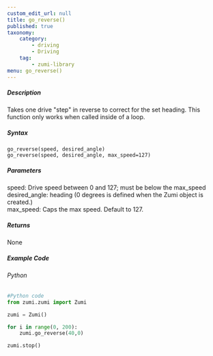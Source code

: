 ```yaml
---
custom_edit_url: null
title: go_reverse()
published: true
taxonomy:
    category:
        - driving
        - Driving
    tag:
        - zumi-library
menu: go_reverse()
---
```


##### Description
Takes one drive "step" in reverse to correct for the set heading. This function only works when called inside of a loop.

##### Syntax
```go_reverse(speed, desired_angle)```<br />
```go_reverse(speed, desired_angle, max_speed=127)```<br />

##### Parameters
speed: Drive speed between 0 and 127; must be below the max_speed<br />
desired_angle: heading (0 degrees is defined when the Zumi object is created.)<br />
max_speed: Caps the max speed. Default to 127.

##### Returns
None

##### Example Code
###### Python
```python
#Python code
from zumi.zumi import Zumi

zumi = Zumi()

for i in range(0, 200):
    zumi.go_reverse(40,0)

zumi.stop()
```